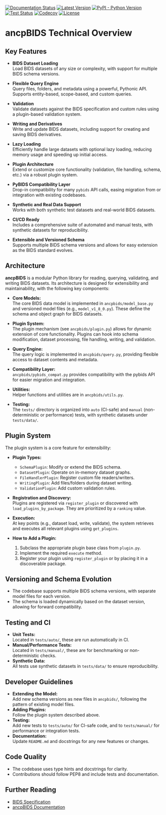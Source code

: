 [![Documentation Status](https://readthedocs.org/projects/ancpbids/badge/?version=latest)](http://ancpbids.readthedocs.io/en/latest/?badge=latest)
[![Latest Version](https://img.shields.io/pypi/v/ancpbids.svg)](https://pypi.python.org/pypi/ancpbids/)
[![PyPI - Python Version](https://img.shields.io/pypi/pyversions/ancpbids.svg)](https://pypi.python.org/pypi/ancpbids/)
[![Test Status](https://github.com/ANCPLabOldenburg/ancp-bids/actions/workflows/testing.yml/badge.svg)](https://github.com/ANCPLabOldenburg/ancp-bids/actions/workflows/testing.yml)
[![Codecov](https://codecov.io/gh/ANCPLabOldenburg/ancp-bids/branch/main/graph/badge.svg)](https://codecov.io/gh/ANCPLabOldenburg/ancp-bids)
[![License](https://img.shields.io/badge/License-MIT-blue.svg)](https://opensource.org/licenses/MIT)

# ancpBIDS Technical Overview

## Key Features

- **BIDS Dataset Loading**  
	Load BIDS datasets of any size or complexity, with support for multiple BIDS schema versions.

- **Flexible Query Engine**  
	Query files, folders, and metadata using a powerful, Pythonic API. Supports entity-based, scope-based, and custom queries.

- **Validation**  
	Validate datasets against the BIDS specification and custom rules using a plugin-based validation system.

- **Writing and Derivatives**  
	Write and update BIDS datasets, including support for creating and saving BIDS derivatives.

- **Lazy Loading**  
	Efficiently handle large datasets with optional lazy loading, reducing memory usage and speeding up initial access.

- **Plugin Architecture**  
	Extend or customize core functionality (validation, file handling, schema, etc.) via a robust plugin system.

- **PyBIDS Compatibility Layer**  
	Drop-in compatibility for many `pybids` API calls, easing migration from or integration with existing codebases.

- **Synthetic and Real Data Support**  
	Works with both synthetic test datasets and real-world BIDS datasets.

- **CI/CD Ready**  
	Includes a comprehensive suite of automated and manual tests, with synthetic datasets for reproducibility.

- **Extensible and Versioned Schema**  
	Supports multiple BIDS schema versions and allows for easy extension as the BIDS standard evolves.

## Architecture

**ancpBIDS** is a modular Python library for reading, querying, validating, and writing BIDS datasets. Its architecture is designed for extensibility and maintainability, with the following key components:

- **Core Models:**  
	The core BIDS data model is implemented in `ancpbids/model_base.py` and versioned model files (e.g., `model_v1_8_0.py`). These define the schema and object graph for BIDS datasets.

- **Plugin System:**  
	The plugin mechanism (see `ancpbids/plugin.py`) allows for dynamic extension of core functionality. Plugins can hook into schema modification, dataset processing, file handling, writing, and validation.

- **Query Engine:**  
	The query logic is implemented in `ancpbids/query.py`, providing flexible access to dataset contents and metadata.

- **Compatibility Layer:**  
	`ancpbids/pybids_compat.py` provides compatibility with the pybids API for easier migration and integration.

- **Utilities:**  
	Helper functions and utilities are in `ancpbids/utils.py`.

- **Testing:**  
	The `tests/` directory is organized into `auto` (CI-safe) and `manual` (non-deterministic or performance) tests, with synthetic datasets under `tests/data/`.

## Plugin System

The plugin system is a core feature for extensibility:

- **Plugin Types:**  
	- `SchemaPlugin`: Modify or extend the BIDS schema.
	- `DatasetPlugin`: Operate on in-memory dataset graphs.
	- `FileHandlerPlugin`: Register custom file readers/writers.
	- `WritingPlugin`: Add files/folders during dataset writing.
	- `ValidationPlugin`: Add custom validation rules.

- **Registration and Discovery:**  
	Plugins are registered via `register_plugin` or discovered with `load_plugins_by_package`. They are prioritized by a `ranking` value.

- **Execution:**  
	At key points (e.g., dataset load, write, validate), the system retrieves and executes all relevant plugins using `get_plugins`.

- **How to Add a Plugin:**  
	1. Subclass the appropriate plugin base class from `plugin.py`.
	2. Implement the required `execute` method.
	3. Register your plugin using `register_plugin` or by placing it in a discoverable package.

## Versioning and Schema Evolution

- The codebase supports multiple BIDS schema versions, with separate model files for each version.
- The schema is loaded dynamically based on the dataset version, allowing for forward compatibility.

## Testing and CI

- **Unit Tests:**  
	Located in `tests/auto/`, these are run automatically in CI.
- **Manual/Performance Tests:**  
	Located in `tests/manual/`, these are for benchmarking or non-deterministic checks.
- **Synthetic Data:**  
	All tests use synthetic datasets in `tests/data/` to ensure reproducibility.

## Developer Guidelines

- **Extending the Model:**  
	Add new schema versions as new files in `ancpbids/`, following the pattern of existing model files.
- **Adding Plugins:**  
	Follow the plugin system described above.
- **Testing:**  
	Add new tests to `tests/auto/` for CI-safe code, and to `tests/manual/` for performance or integration tests.
- **Documentation:**  
	Update `README.md` and docstrings for any new features or changes.

## Code Quality

- The codebase uses type hints and docstrings for clarity.
- Contributions should follow PEP8 and include tests and documentation.

## Further Reading

- [BIDS Specification](https://bids.neuroimaging.io/)
- [ancpBIDS Documentation](https://ancpbids.readthedocs.io)